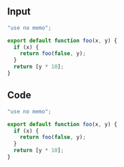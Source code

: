 
## Input

```javascript
"use no memo";

export default function foo(x, y) {
  if (x) {
    return foo(false, y);
  }
  return [y * 10];
}

```

## Code

```javascript
"use no memo";

export default function foo(x, y) {
  if (x) {
    return foo(false, y);
  }
  return [y * 10];
}

```
      